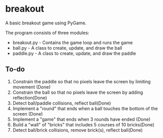 breakout
========

A basic breakout game using PyGame.

The program consists of three modules:

* breakout.py       - Contains the game loop and runs the game
* ball.py           - A class to create, update, and draw the ball
* paddle.py         - A class to create, update, and draw the paddle

To-do
-----

1. Constrain the paddle so that no pixels leave the screen by limiting movement (Done)
2. Constrain the ball so that no pixels leave the screen by adding reflection(Done)
3. Detect ball/paddle collisions, reflect ball(Done)
4. Implement a "round" that ends when a ball touches the bottom of the screen (Done)
5. Implement a "game" that ends when 3 rounds have ended (Done)
6. Build a "wall" of "bricks" that includes 5 courses of 10 bricks(Done)
7. Detect ball/brick collisions, remove brick(s), reflect ball(Done)
